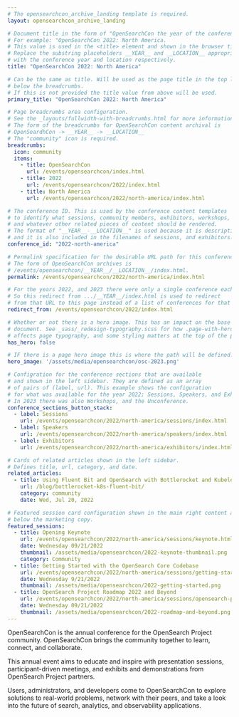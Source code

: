 ```yaml
---
# The opensearchcon_archive_landing template is required.
layout: opensearchcon_archive_landing

# Document title in the form of "OpenSearchCon the year of the conference: + the location
# For example: "OpenSearchCon 2022: North America.
# This value is used in the <title> element and shown in the browser title bar.
# Replace the substring placeholders __YEAR__ and __LOCATION__ appropriately 
# with the conference year and location respectively.
title: "OpenSearchCon 2022: North America"

# Can be the same as title. Will be used as the page title in the top level <h1> element
# below the breadcrumbs.
# If this is not provided the title value from above will be used.
primary_title: "OpenSearchCon 2022: North America"

# Page breadcrumbs area configuration.
# See the _layouts/fullwidth-with-breadcrumbs.html for more information on how this is used.
# The form of the breadcrumbs for OpenSearchCon content archival is 
# OpenSeardhCon -> __YEAR__ -> __LOCATION__
# The "community" icon is required.
breadcrumbs:
  icon: community
  items:
    - title: OpenSearchCon
      url: /events/opensearchcon/index.html
    - title: 2022
      url: /events/opensearchcon/2022/index.html
    - title: North America
      url: /events/opensearchcon/2022/north-america/index.html

# The conference ID. This is used by the conference content templates
# to identify what sessions, community members, exhibitors, workshops,
# and whatever other related pieces of content should be rendered.
# The format of "__YEAR__-__LOCATION__" is used because it is descriptive,
# and it is also included in the filenames of sessions, and exhibitors.
conference_id: "2022-north-america"

# Permalink specification for the desirable URL path for this conference archival landing page.
# The form of OpenSearchCon archives is
# /events/opensearchcon/__YEAR__/__LOCATION__/index.html.
permalink: /events/opensearchcon/2022/north-america/index.html

# For the years 2022, and 2023 there were only a single conference each year.
# So this redirect from .../__YEAR__/index.html is used to redirect
# from that URL to this page instead of a list of conferences for that year.
redirect_from: /events/opensearchcon/2022/index.html

# Whether or not there is a hero image. This has an impact on the base CSS class of the
# document. See _sass/_redesign-typography.scss for how .page-with-hero, and .page-without-hero
# affects page typography, and some styling matters at the top of the page.
has_hero: false

# IF there is a page hero image this is where the path will be defined.
hero_image: '/assets/media/opensearchcon/osc-2023.png'

# Configration for the conference sections that are available
# and shown in the left sidebar. They are defined as an array
# of pairs of (label, url). This example shows the configuration
# for what was available for the year 2022; Sessions, Speakers, and Exhibitors.
# In 2023 there was also Workshops, and the Unconference.
conference_sections_button_stack:
  - label: Sessions
    url: /events/opensearchcon/2022/north-america/sessions/index.html
  - label: Speakers
    url: /events/opensearchcon/2022/north-america/speakers/index.html
  - label: Exhibitors
    url: /events/opensearchcon/2022/north-america/exhibitors/index.html

# Cards of related articles shown in the left sidebar.
# Defines title, url, category, and date.
related_articles:
  - title: Using Fluent Bit and OpenSearch with Bottlerocket and Kubelet logs
    url: /blog/bottlerocket-k8s-fluent-bit/
    category: community
    date: Wed, Jul 20, 2022

# Featured session card configuration shown in the main right content area
# below the marketing copy.
featured_sessions:
  - title: Opening Keynote
    url: /events/opensearchcon/2022/north-america/sessions/keynote.html
    date: Wednesday 09/21/2022
    thumbnail: /assets/media/opensearchcon/2022-keynote-thumbnail.png
    category: Community
  - title: Getting Started with the OpenSearch Core Codebase
    url: /events/opensearchcon/2022/north-america/sessions/getting-started-with-opensearch-core-codebase.html
    date: Wednesday 9/21/2022
    thumbnail: /assets/media/opensearchcon/2022-getting-started.png
  - title: OpenSearch Project Roadmap 2022 and Beyond
    url: /events/opensearchcon/2022/north-america/sessions/opensearch-project-roadmap-2022-and-beyond.html
    date: Wednesday 09/21/2022
    thumbnail: /assets/media/opensearchcon/2022-roadmap-and-beyond.png
---
```


OpenSearchCon is the annual conference for the OpenSearch Project community. OpenSearchCon brings the community together to learn, connect, and collaborate.

This annual event aims to educate and inspire with presentation sessions, participant-driven meetings, and exhibits and demonstrations from OpenSearch Project partners.

Users, administrators, and developers come to OpenSearchCon to explore solutions to real-world problems, network with their peers, and take a look into the future of search, analytics, and observability applications.
